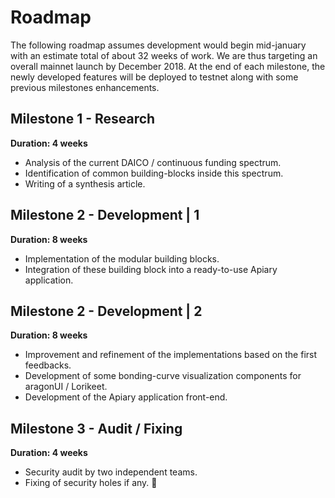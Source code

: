 # Roadmap
The following roadmap assumes development would begin mid-january with an estimate total of about 32 weeks of work. We are thus targeting an overall mainnet launch by December 2018. At the end of each milestone, the newly developed features will be deployed to testnet along with some previous milestones enhancements.

## Milestone 1 - Research
**Duration: 4 weeks**

- Analysis of the current DAICO / continuous funding spectrum.
- Identification of common building-blocks inside this spectrum.
- Writing of a synthesis article.

## Milestone 2 - Development | 1
**Duration: 8 weeks**

- Implementation of the modular building blocks.
- Integration of these building block into a ready-to-use Apiary application.

## Milestone 2 - Development | 2
**Duration: 8 weeks**

- Improvement and refinement of the implementations based on the first feedbacks.
- Development of some bonding-curve visualization components for aragonUI / Lorikeet.
- Development of the Apiary application front-end.

## Milestone 3 - Audit / Fixing
**Duration: 4 weeks**

- Security audit by two independent teams.
- Fixing of security holes if any.

